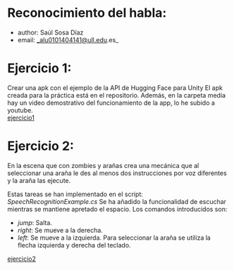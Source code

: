 # Reconocimiento del habla: 
* author: Saúl Sosa Díaz
* email: _alu0101404141@ull.edu.es_

# Ejercicio 1:
Crear una apk con el ejemplo de la API de Hugging Face para Unity
El apk creada para la práctica está en el repositorio. Además, en la carpeta media hay un video demostrativo del funcionamiento de la app, lo he subido a youtube.  
[ejercicio1](https://youtube.com/shorts/3qJXbvEWX90)

# Ejercicio 2:
En la escena que con zombies y arañas crea una mecánica que al seleccionar una araña le des al menos dos instrucciones por voz diferentes y la araña las ejecute.

Estas tareas se han implementado en el script: *SpeechRecognitionExample.cs*
Se ha añadido la funcionalidad de escuchar mientras se mantiene apretado el espacio.
Los comandos introducidos son:
 * *jump*: Salta.
 * *right*: Se mueve a la derecha.
 * *left*: Se mueve a la izquierda.
Para seleccionar la araña se utiliza la flecha izquierda y derecha del teclado.  

[ejercicio2](https://youtu.be/PH7y7XRYbMg)
